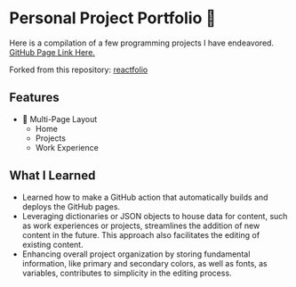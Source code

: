 # Personal Project Portfolio 👾

Here is a compilation of a few programming projects I have endeavored. <a href="[https://github.com/truethari/reactfolio/tree/master](https://kyleetd.github.io/project-portfolio/home)" target="_blank">GitHub Page Link Here.</a>

Forked from this repository: <a href="https://github.com/truethari/reactfolio/tree/master" target="_blank">reactfolio</a>
<br/>


## Features

-   📖 Multi-Page Layout
    -   Home
    -   Projects
    -   Work Experience

## What I Learned

- Learned how to make a GitHub action that automatically builds and deploys the GitHub pages.
- Leveraging dictionaries or JSON objects to house data for content, such as work experiences or projects, streamlines the addition of new content in the future. This approach also facilitates the editing of existing content.
- Enhancing overall project organization by storing fundamental information, like primary and secondary colors, as well as fonts, as variables, contributes to simplicity in the editing process.
